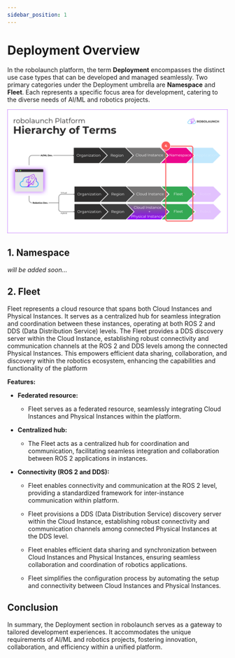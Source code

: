 ```yaml
---
sidebar_position: 1
---
```


# Deployment Overview

In the robolaunch platform, the term **Deployment** encompasses the distinct use case types that can be developed and managed seamlessly. Two primary categories under the Deployment umbrella are **Namespace** and **Fleet**. Each represents a specific focus area for development, catering to the diverse needs of AI/ML and robotics projects.

![Deployment Overview](https://raw.githubusercontent.com/robolaunch/trademark/main/repository-media/docs/user-guide/deployment/img/deployment-overview.png)

## 1. Namespace 
    
_will be added soon..._

## 2. Fleet

Fleet represents a cloud resource that spans both Cloud Instances and Physical Instances. It serves as a centralized hub for seamless integration and coordination between these instances, operating at both ROS 2 and DDS (Data Distribution Service) levels. The Fleet provides a DDS discovery server within the Cloud Instance, establishing robust connectivity and communication channels at the ROS 2 and DDS levels among the connected Physical Instances. This empowers efficient data sharing, collaboration, and discovery within the robotics ecosystem, enhancing the capabilities and functionality of the platform

**Features:**

- **Federated resource:** 
    - Fleet serves as a federated resource, seamlessly integrating Cloud Instances and Physical Instances within the platform.

- **Centralized hub:** 
    - The Fleet acts as a centralized hub for coordination and communication, facilitating seamless integration and collaboration between ROS 2 applications in instances.

- **Connectivity (ROS 2 and DDS):** 
    - Fleet enables connectivity and communication at the ROS 2 level, providing a standardized framework for inter-instance communication within platform.

    - Fleet provisions a DDS (Data Distribution Service) discovery server within the Cloud Instance, establishing robust connectivity and communication channels among connected Physical Instances at the DDS level.

    - Fleet enables efficient data sharing and synchronization between Cloud Instances and Physical Instances, ensuring seamless collaboration and coordination of robotics applications.

    - Fleet simplifies the configuration process by automating the setup and connectivity between Cloud Instances and Physical Instances.

## Conclusion

In summary, the Deployment section in robolaunch serves as a gateway to tailored development experiences. It accommodates the unique requirements of AI/ML and robotics projects, fostering innovation, collaboration, and efficiency within a unified platform.

